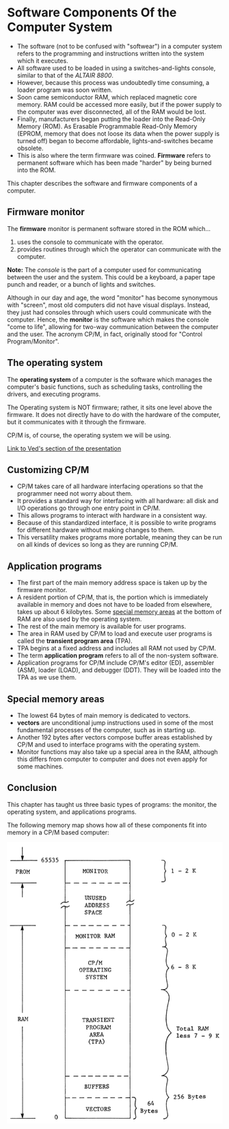 # Software Components Of the Computer System

- The software (not to be confused with "softwear") in a computer system refers to the programming and instructions written into the system which it executes.
- All software used to be loaded in using a switches-and-lights console, similar to that of the *ALTAIR 8800*.
- However, because this process was undoubtedly time consuming, a loader program was soon written.
- Soon came semiconductor RAM, which replaced magnetic core memory. RAM could be accessed more easily, but if the power supply to the computer was ever disconnected, all of the RAM would be lost.
- Finally, manufacturers began putting the loader into the Read-Only Memory (ROM). As Erasable Programmable Read-Only Memory (EPROM, memory that does not loose its data when the power supply is turned off) began to become affordable, lights-and-switches became obsolete.
- This is also where the term firmware was coined. **Firmware** refers to permanent software which has been made "harder" by being burned into the ROM.

This chapter describes the software and firmware components of a computer.

## Firmware monitor

The **firmware** monitor is permanent software stored in the ROM which...

1. uses the console to communicate with the operator.
2. provides routines through which the operator can communicate with the computer.

**Note:** The *console* is the part of a computer used for communicating between the user and the system. This could be a keyboard, a paper tape punch and reader, or a bunch of lights and switches.

Although in our day and age, the word "monitor" has become synonymous with "screen", most old computers did not have visual displays. Instead, they just had consoles through which users could communicate with the computer. Hence, the **monitor** is the software which makes the console "come to life", allowing for two-way communication between the computer and the user. The acronym CP/M, in fact, originally stood for "Control Program/Monitor".

## The operating system

The **operating system** of a computer is the software which manages the computer's basic functions, such as scheduling tasks, controlling the drivers, and executing programs.

The Operating system is NOT firmware; rather, it sits one level above the firmware. It does not directly have to do with the hardware of the computer, but it communicates with it through the firmware.

CP/M is, of course, the operating system we will be using.

[Link to Ved's section of the presentation](https://github.com/dudegod1/csc215)

## Customizing CP/M

- CP/M takes care of all hardware interfacing operations so that the programmer need not worry about them.
- It provides a standard way for interfacing with all hardware: all disk and I/O operations go through one entry point in CP/M.
- This allows programs to interact with hardware in a consistent way.
- Because of this standardized interface, it is possible to write programs for different hardware without making changes to them.
- This versatility makes programs more portable, meaning they can be run on all kinds of devices so long as they are running CP/M.

## Application programs

- The first part of the main memory address space is taken up by the firmware monitor.
- A resident portion of CP/M, that is, the portion which is immediately available in memory and does not have to be loaded from elsewhere, takes up about 6 kilobytes. Some [special memory areas](#special-memory-areas) at the bottom of RAM are also used by the operating system.
- The rest of the main memory is available for user programs.
- The area in RAM used by CP/M to load and execute user programs is called the **transient program area** (TPA).
- TPA begins at a fixed address and includes all RAM not used by CP/M.
- The term **application program** refers to all of the non-system software.
- Application programs for CP/M include CP/M's editor (ED), assembler (ASM), loader (LOAD), and debugger (DDT). They will be loaded into the TPA as we use them.

## Special memory areas

- The lowest 64 bytes of main memory is dedicated to vectors.
- **vectors** are unconditional jump instructions used in some of the most fundamental processes of the computer, such as in starting up.
- Another 192 bytes after vectors compose buffer areas established by CP/M and used to interface programs with the operating system.
- Monitor functions may also take up a special area in the RAM, although this differs from computer to computer and does not even apply for some machines.

## Conclusion

This chapter has taught us three basic types of programs: the monitor, the operating system, and applications programs.

The following memory map shows how all of these components fit into memory in a CP/M based computer:

![Memory map](ch_2_image1.png)
